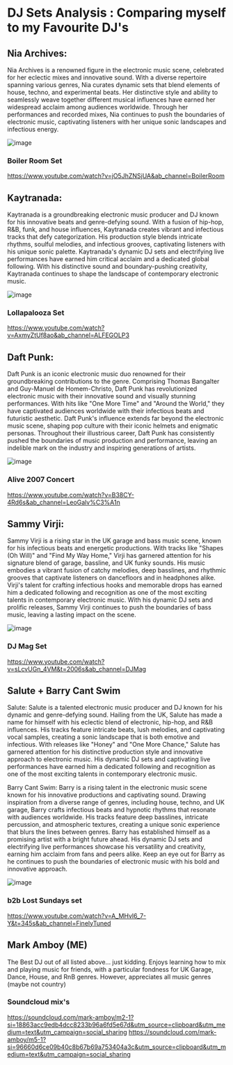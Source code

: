 # DJ Sets Analysis : Comparing myself to my Favourite DJ's
## Nia Archives: 
Nia Archives is a renowned figure in the electronic music scene, celebrated for her eclectic mixes and innovative sound. With a diverse repertoire spanning various genres, Nia  curates dynamic sets that blend elements of house, techno, and experimental beats. Her distinctive style and ability to seamlessly weave together different musical influences have earned her widespread acclaim among audiences worldwide. Through her performances and recorded mixes, Nia continues to push the boundaries of electronic music, captivating listeners with her unique sonic landscapes and infectious energy.

![image](https://github.com/amboym/DJset/assets/162647158/90e173ab-1c6a-44ea-b253-12746dc27f36)

### Boiler Room Set
https://www.youtube.com/watch?v=jO5JhZNSjUA&ab_channel=BoilerRoom

## Kaytranada: 
Kaytranada is a groundbreaking electronic music producer and DJ known for his innovative beats and genre-defying sound. With a fusion of hip-hop, R&B, funk, and house influences, Kaytranada creates vibrant and infectious tracks that defy categorization. His production style blends intricate rhythms, soulful melodies, and infectious grooves, captivating listeners with his unique sonic palette. Kaytranada's dynamic DJ sets and electrifying live performances have earned him critical acclaim and a dedicated global following. With his distinctive sound and boundary-pushing creativity, Kaytranada continues to shape the landscape of contemporary electronic music.

![image](https://github.com/amboym/DJset/assets/162647158/41c7169d-eff5-4a9f-a4a3-882fd7346287)

### Lollapalooza Set
https://www.youtube.com/watch?v=AxmyZtUf8ao&ab_channel=ALFEGOLP3


## Daft Punk:
Daft Punk is an iconic electronic music duo renowned for their groundbreaking contributions to the genre. Comprising Thomas Bangalter and Guy-Manuel de Homem-Christo, Daft Punk has revolutionized electronic music with their innovative sound and visually stunning performances. With hits like "One More Time" and "Around the World," they have captivated audiences worldwide with their infectious beats and futuristic aesthetic. Daft Punk's influence extends far beyond the electronic music scene, shaping pop culture with their iconic helmets and enigmatic personas. Throughout their illustrious career, Daft Punk has consistently pushed the boundaries of music production and performance, leaving an indelible mark on the industry and inspiring generations of artists.

![image](https://github.com/amboym/DJset/assets/162647158/02dc8fd9-6935-4275-b6fa-d975bc760a55)

### Alive 2007 Concert
https://www.youtube.com/watch?v=B38CY-4Rd6s&ab_channel=LeoGalv%C3%A1n


## Sammy Virji:
Sammy Virji is a rising star in the UK garage and bass music scene, known for his infectious beats and energetic productions. With tracks like "Shapes (Oh Will)" and "Find My Way Home," Virji has garnered attention for his signature blend of garage, bassline, and UK funky sounds. His music embodies a vibrant fusion of catchy melodies, deep basslines, and rhythmic grooves that captivate listeners on dancefloors and in headphones alike. Virji's talent for crafting infectious hooks and memorable drops has earned him a dedicated following and recognition as one of the most exciting talents in contemporary electronic music. With his dynamic DJ sets and prolific releases, Sammy Virji continues to push the boundaries of bass music, leaving a lasting impact on the scene.

![image](https://github.com/amboym/DJset/assets/162647158/a3eb32a4-0e94-426f-80aa-fb3f35c60ce4)

### DJ Mag Set
https://www.youtube.com/watch?v=sLcvUGn_4VM&t=2006s&ab_channel=DJMag



## Salute + Barry Cant Swim

Salute:
Salute is a talented electronic music producer and DJ known for his dynamic and genre-defying sound. Hailing from the UK, Salute has made a name for himself with his eclectic blend of electronic, hip-hop, and R&B influences. His tracks feature intricate beats, lush melodies, and captivating vocal samples, creating a sonic landscape that is both emotive and infectious. With releases like "Honey" and "One More Chance," Salute has garnered attention for his distinctive production style and innovative approach to electronic music. His dynamic DJ sets and captivating live performances have earned him a dedicated following and recognition as one of the most exciting talents in contemporary electronic music.

Barry Cant Swim:
Barry is a rising talent in the electronic music scene known for his innovative productions and captivating sound. Drawing inspiration from a diverse range of genres, including house, techno, and UK garage, Barry crafts infectious beats and hypnotic rhythms that resonate with audiences worldwide. His tracks feature deep basslines, intricate percussion, and atmospheric textures, creating a unique sonic experience that blurs the lines between genres. Barry has established himself as a promising artist with a bright future ahead. His dynamic DJ sets and electrifying live performances showcase his versatility and creativity, earning him acclaim from fans and peers alike. Keep an eye out for Barry as he continues to push the boundaries of electronic music with his bold and innovative approach.

![image](https://github.com/amboym/DJset/assets/162647158/c1fe4789-d5ee-4b74-869b-5e5322778dd9)

### b2b Lost Sundays  set
https://www.youtube.com/watch?v=A_MHvl6_7-Y&t=345s&ab_channel=FinelyTuned



## Mark Amboy (ME)

The Best DJ out of all listed above... just kidding. Enjoys learning how to mix and playing music for friends, with a particular fondness for UK Garage, Dance, House, and RnB genres. However, appreciates all music genres (maybe not country)

### Soundcloud mix's
https://soundcloud.com/mark-amboy/m2-1?si=18863acc9edb4dcc8233b96a6fd5e67d&utm_source=clipboard&utm_medium=text&utm_campaign=social_sharing
https://soundcloud.com/mark-amboy/m5-1?si=96660d6ce09b40c8b67b69a753404a3c&utm_source=clipboard&utm_medium=text&utm_campaign=social_sharing

